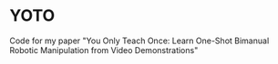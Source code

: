 # YOTO
Code for my paper "You Only Teach Once: Learn One-Shot Bimanual Robotic Manipulation from Video Demonstrations"
